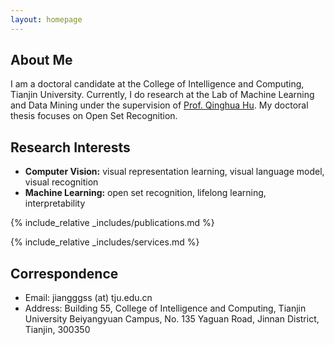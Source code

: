 ```yaml
---
layout: homepage
---
```


## About Me

I am a doctoral candidate at the College of Intelligence and Computing, Tianjin University. Currently, I do research at the Lab of Machine Learning and Data Mining under the supervision of [Prof. Qinghua Hu](https://cic.tju.edu.cn/faculty/huqinghua/index.html). My doctoral thesis focuses on Open Set Recognition.

## Research Interests

- **Computer Vision:** visual representation learning, visual language model, visual recognition
- **Machine Learning:** open set recognition, lifelong learning, interpretability

<!-- 
## News

- **[Feb. 2020]** Our paper about incremental learning is accepted to CVPR 2020.
- **[Feb. 2020]** We will host the ACM Multimedia Asia 2020 conference in Singapore!
- **[Sept. 2019]** Our paper about few-shot learning is accepted to NeurIPS 2019.
- **[Mar. 2019]** Our paper about few-shot learning is accepted to CVPR 2019.
-->

{% include_relative _includes/publications.md %}

{% include_relative _includes/services.md %}

## Correspondence

- Email: jiangggss (at) tju.edu.cn
- Address: Building 55, College of Intelligence and Computing, Tianjin University Beiyangyuan Campus, No. 135 Yaguan Road, Jinnan District, Tianjin, 300350
